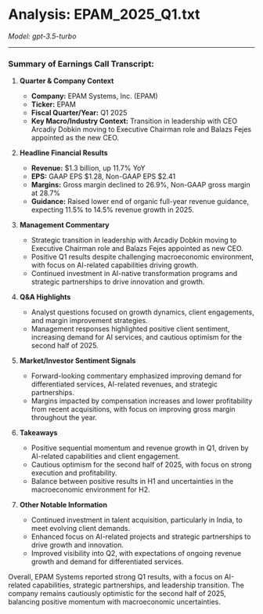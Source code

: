 # Analysis: EPAM_2025_Q1.txt

*Model: gpt-3.5-turbo*

---

### Summary of Earnings Call Transcript:

1. **Quarter & Company Context**
   - **Company:** EPAM Systems, Inc. (EPAM)
   - **Ticker:** EPAM
   - **Fiscal Quarter/Year:** Q1 2025
   - **Key Macro/Industry Context:** Transition in leadership with CEO Arcadiy Dobkin moving to Executive Chairman role and Balazs Fejes appointed as the new CEO.

2. **Headline Financial Results**
   - **Revenue:** $1.3 billion, up 11.7% YoY
   - **EPS:** GAAP EPS $1.28, Non-GAAP EPS $2.41
   - **Margins:** Gross margin declined to 26.9%, Non-GAAP gross margin at 28.7%
   - **Guidance:** Raised lower end of organic full-year revenue guidance, expecting 11.5% to 14.5% revenue growth in 2025.

3. **Management Commentary**
   - Strategic transition in leadership with Arcadiy Dobkin moving to Executive Chairman role and Balazs Fejes appointed as new CEO.
   - Positive Q1 results despite challenging macroeconomic environment, with focus on AI-related capabilities driving growth.
   - Continued investment in AI-native transformation programs and strategic partnerships to drive innovation and growth.

4. **Q&A Highlights**
   - Analyst questions focused on growth dynamics, client engagements, and margin improvement strategies.
   - Management responses highlighted positive client sentiment, increasing demand for AI services, and cautious optimism for the second half of 2025.

5. **Market/Investor Sentiment Signals**
   - Forward-looking commentary emphasized improving demand for differentiated services, AI-related revenues, and strategic partnerships.
   - Margins impacted by compensation increases and lower profitability from recent acquisitions, with focus on improving gross margin throughout the year.

6. **Takeaways**
   - Positive sequential momentum and revenue growth in Q1, driven by AI-related capabilities and client engagement.
   - Cautious optimism for the second half of 2025, with focus on strong execution and profitability.
   - Balance between positive results in H1 and uncertainties in the macroeconomic environment for H2.

7. **Other Notable Information**
   - Continued investment in talent acquisition, particularly in India, to meet evolving client demands.
   - Enhanced focus on AI-related projects and strategic partnerships to drive growth and innovation.
   - Improved visibility into Q2, with expectations of ongoing revenue growth and demand for differentiated services.

Overall, EPAM Systems reported strong Q1 results, with a focus on AI-related capabilities, strategic partnerships, and leadership transition. The company remains cautiously optimistic for the second half of 2025, balancing positive momentum with macroeconomic uncertainties.